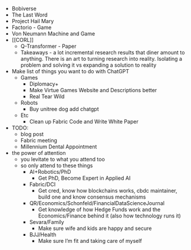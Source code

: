 - Bobiverse 
- The Last Word
- Project Hail Mary
- Factorio - Game
- Von Neumann Machine and Game
- [[CORL]]
    - Q-Transformer - Paper
    - Takeaways - a lot incremental research results that diner amount to anything. There is an art to turning research into reality. Isolating a problem and solving it vs expanding a solution to reality
- Make list of things you want to do with ChatGPT
    - Games
        - Diplomacy+
        - Make Virtue Games Website and Descriptions better
        - Real Tear Wild
    - Robots
        - Buy unitree dog add chatgpt
    - Etc
        - Clean up Fabric Code and Write White Paper
- TODO:
    - blog post
    - Fabric meeting
    - Millennium Dental Appointment
- the power of attention
    - you levitate to what you attend too
    - so only attend to these things
        - AI+Robotics/PhD
            - Get PhD, Become Expert in Applied AI
        - Fabric/DCI
            - Get cred, know how blockchains works, cbdc maintainer, build one and know consensus mechanisms
        - QR/Economics/Schonfeld/FinancialDataScienceJournal
            - Get knowledge of how Hedge Funds work and the Economics/Finance behind it (also how technology runs it)
        - Sevara/Family
            - Make sure wife and kids are happy and secure
        - BJJ/Health
            - Make sure I’m fit and taking care of myself
